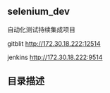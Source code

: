 ## selenium_dev

自动化测试持续集成项目

gitblit  http://172.30.18.222:12514

jenkins http://172.30.18.222:9514

## 目录描述



